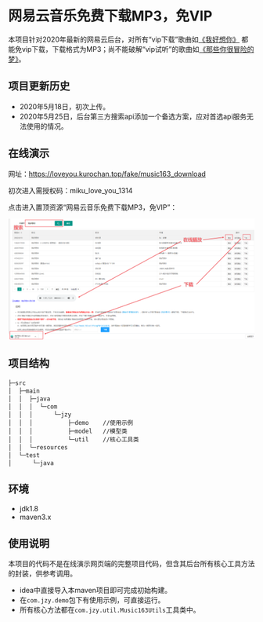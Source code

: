 # 网易云音乐免费下载MP3，免VIP

本项目针对2020年最新的网易云后台，对所有“vip下载”歌曲如<a href="https://music.163.com/#/song?id=26524510" target="_blank">《我好想你》</a> 都能免vip下载，下载格式为MP3；尚不能破解“vip试听”的歌曲如<a href="https://music.163.com/#/song?id=108138" target="_blank">《那些你很冒险的梦》</a>。

## 项目更新历史

* 2020年5月18日，初次上传。
* 2020年5月25日，后台第三方搜索api添加一个备选方案，应对首选api服务无法使用的情况。

## 在线演示

网址：<a href="https://loveyou.kurochan.top/fake/music163_download" target="_blank">https://loveyou.kurochan.top/fake/music163_download</a>

初次进入需授权码：miku_love_you_1314

点击进入置顶资源“网易云音乐免费下载MP3，免VIP”：

![Snipaste_2020-05-18_12-21-40](git_screenshoot/Snipaste_2020-05-18_12-21-40.png)

## 项目结构

```
├─src
│  ├─main
│  │  ├─java
│  │  │  └─com
│  │  │      └─jzy
│  │  │          ├─demo    //使用示例
│  │  │          ├─model   //模型类
│  │  │          └─util    //核心工具类
│  │  └─resources
│  └─test
│      └─java
```

## 环境

- jdk1.8
- maven3.x

## 使用说明

本项目的代码不是在线演示网页端的完整项目代码，但含其后台所有核心工具方法的封装，供参考调用。

* idea中直接导入本maven项目即可完成初始构建。
* 在`com.jzy.demo`包下有使用示例，可直接运行。
* 所有核心方法都在`com.jzy.util.Music163Utils`工具类中。